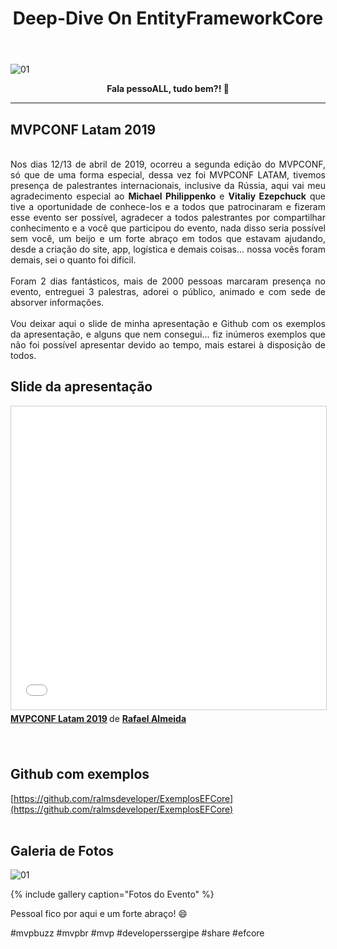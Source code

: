 ﻿---
title: "Deep-Dive On EntityFrameworkCore"
comments: true
excerpt_separator: "Ler mais"
categories:
  - Dica
toc: true
toc_label: "Começando"
categories:
  - Eventos
gallery:
  - url: /assets/images/mvpconf2019/1.jpeg
    image_path: /assets/images/mvpconf2019/1.jpeg
    alt: "MVPCONF 2019"
  - url: /assets/images/mvpconf2019/2.jpeg
    image_path: /assets/images/mvpconf2019/2.jpeg
    alt: "MVPCONF 2019"
  - url: /assets/images/mvpconf2019/3.jpeg
    image_path: /assets/images/mvpconf2019/3.jpeg
    alt: "MVPCONF 2019"
  - url: /assets/images/mvpconf2019/4.jpeg
    image_path: /assets/images/mvpconf2019/4.jpeg
    alt: "MVPCONF 2019"
  - url: /assets/images/mvpconf2019/5.jpeg
    image_path: /assets/images/mvpconf2019/5.jpeg
    alt: "MVPCONF 2019"
  - url: /assets/images/mvpconf2019/6.jpeg
    image_path: /assets/images/mvpconf2019/6.jpeg
  - url: /assets/images/mvpconf2019/7.jpeg
    image_path: /assets/images/mvpconf2019/7.jpeg
  - url: /assets/images/mvpconf2019/8.jpeg
    image_path: /assets/images/mvpconf2019/8.jpeg
  - url: /assets/images/mvpconf2019/9.jpeg
    image_path: /assets/images/mvpconf2019/9.jpeg
    alt: "MVPCONF 2019"
  - url: /assets/images/mvpconf2019/10.JPG
    image_path: /assets/images/mvpconf2019/10.JPG
    alt: "MVPCONF 2019"
  - url: /assets/images/mvpconf2019/11.JPG
    image_path: /assets/images/mvpconf2019/11.JPG
    alt: "MVPCONF 2019"
  - url: /assets/images/mvpconf2019/12.JPG
    image_path: /assets/images/mvpconf2019/12.JPG
    alt: "MVPCONF 2019"
  - url: /assets/images/mvpconf2019/13.JPG
    image_path: /assets/images/mvpconf2019/13.JPG
    alt: "MVPCONF 2019"
  - url: /assets/images/mvpconf2019/14.JPG
    image_path: /assets/images/mvpconf2019/14.JPG
    alt: "MVPCONF 2019"
  - url: /assets/images/mvpconf2019/15.JPG
    image_path: /assets/images/mvpconf2019/15.JPG
    alt: "MVPCONF 2019"
---

![01]({{site.url}}{{site.baseurl}}/assets/images/mvpconf2019/topo.PNG)

<center><strong>Fala pessoALL, tudo bem?! 👊</strong></center>
<hr>


## MVPCONF Latam 2019
<br>
<div style="text-align: justify">
Nos dias 12/13 de abril de 2019, ocorreu a segunda edição do MVPCONF, só que de uma forma especial, dessa vez foi MVPCONF LATAM, tivemos presença de palestrantes internacionais, inclusive da Rússia, aqui vai meu agradecimento especial ao <strong>Michael Philippenko</strong> e <strong>Vitaliy Ezepchuck</strong> que tive a oportunidade de conhece-los e a todos que patrocinaram e fizeram esse evento ser possível, agradecer a todos palestrantes por compartilhar conhecimento e a você que participou do evento, nada disso seria possível sem você, um beijo e um forte abraço em todos que estavam ajudando, desde a criação do site, app, logística e demais coisas... nossa vocês foram demais, sei o quanto foi difícil.
<br><br>
Foram 2 dias fantásticos, mais de 2000 pessoas marcaram presença no evento, entreguei 3 palestras, adorei o público, animado e com sede de absorver informações.
<br><br>
Vou deixar aqui o slide de minha apresentação e Github com os exemplos da apresentação, e alguns que nem consegui... fiz inúmeros exemplos que não foi possível apresentar devido ao tempo, mais estarei à disposição de todos.
</div>
 
## Slide da apresentação
<iframe src="//www.slideshare.net/slideshow/embed_code/key/rrkAZ3wxffR0pb" width="595" height="485" frameborder="0" marginwidth="0" marginheight="0" scrolling="no" style="border:1px solid #CCC; border-width:1px; margin-bottom:5px; max-width: 100%;" allowfullscreen> </iframe> <div style="margin-bottom:5px"> <strong> <a href="//www.slideshare.net/RafaelAlmeida59/mvpconf-latam-2019" title="MVPCONF Latam 2019" target="_blank">MVPCONF Latam 2019</a> </strong> de <strong><a href="https://www.slideshare.net/RafaelAlmeida59" target="_blank">Rafael Almeida</a></strong> </div>
<br><br> 

## Github com exemplos
[https://github.com/ralmsdeveloper/ExemplosEFCore](https://github.com/ralmsdeveloper/ExemplosEFCore) 
<br><br> 

## Galeria de Fotos
![01]({{site.url}}{{site.baseurl}}/assets/images/mvpconf2019/1.jpeg) 

{% include gallery caption="Fotos do Evento" %}


<div class="notice--success">
Pessoal fico por aqui e um forte abraço! 😄
</div>

 #mvpbuzz #mvpbr #mvp #developerssergipe #share #efcore<br><br> 
